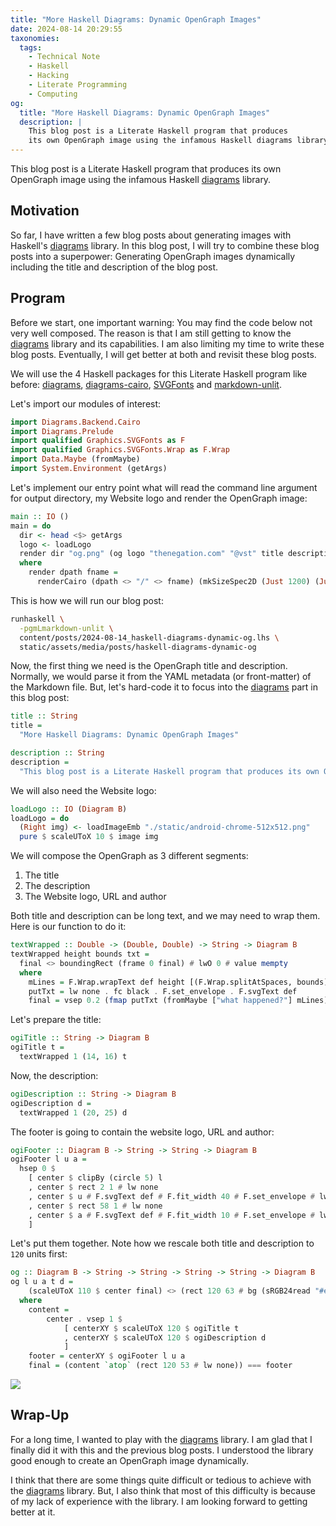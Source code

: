 ```yaml
---
title: "More Haskell Diagrams: Dynamic OpenGraph Images"
date: 2024-08-14 20:29:55
taxonomies:
  tags:
    - Technical Note
    - Haskell
    - Hacking
    - Literate Programming
    - Computing
og:
  title: "More Haskell Diagrams: Dynamic OpenGraph Images"
  description: |
    This blog post is a Literate Haskell program that produces
    its own OpenGraph image using the infamous Haskell diagrams library.
---
```


This blog post is a Literate Haskell program that produces its own OpenGraph
image using the infamous Haskell [diagrams] library.

<!-- more -->

## Motivation

So far, I have written a few blog posts about generating images with Haskell's
[diagrams] library. In this blog post, I will try to combine these blog posts
into a superpower: Generating OpenGraph images dynamically including the title
and description of the blog post.

## Program

Before we start, one important warning: You may find the code below not very
well composed. The reason is that I am still getting to know the [diagrams]
library and its capabilities. I am also limiting my time to write these blog
posts. Eventually, I will get better at both and revisit these blog posts.

We will use the 4 Haskell packages for this Literate Haskell program like
before: [diagrams], [diagrams-cairo], [SVGFonts] and [markdown-unlit].

Let's import our modules of interest:

```haskell
import Diagrams.Backend.Cairo
import Diagrams.Prelude
import qualified Graphics.SVGFonts as F
import qualified Graphics.SVGFonts.Wrap as F.Wrap
import Data.Maybe (fromMaybe)
import System.Environment (getArgs)
```

Let's implement our entry point what will read the command line argument for
output directory, my Website logo and render the OpenGraph image:

```haskell
main :: IO ()
main = do
  dir <- head <$> getArgs
  logo <- loadLogo
  render dir "og.png" (og logo "thenegation.com" "@vst" title description)
  where
    render dpath fname =
      renderCairo (dpath <> "/" <> fname) (mkSizeSpec2D (Just 1200) (Just 630))
```

This is how we will run our blog post:

```sh
runhaskell \
  -pgmLmarkdown-unlit \
  content/posts/2024-08-14_haskell-diagrams-dynamic-og.lhs \
  static/assets/media/posts/haskell-diagrams-dynamic-og
```

Now, the first thing we need is the OpenGraph title and description. Normally,
we would parse it from the YAML metadata (or front-matter) of the Markdown file.
But, let's hard-code it to focus into the [diagrams] part in this blog post:

```haskell
title :: String
title =
  "More Haskell Diagrams: Dynamic OpenGraph Images"

description :: String
description =
  "This blog post is a Literate Haskell program that produces its own OpenGraph image using the infamous Haskell diagrams library."
```

We will also need the Website logo:

```haskell
loadLogo :: IO (Diagram B)
loadLogo = do
  (Right img) <- loadImageEmb "./static/android-chrome-512x512.png"
  pure $ scaleUToX 10 $ image img
```

We will compose the OpenGraph as 3 different segments:

1. The title
2. The description
3. The Website logo, URL and author

Both title and description can be long text, and we may need to wrap them. Here
is our function to do it:

```haskell
textWrapped :: Double -> (Double, Double) -> String -> Diagram B
textWrapped height bounds txt =
  final <> boundingRect (frame 0 final) # lwO 0 # value mempty
  where
    mLines = F.Wrap.wrapText def height [(F.Wrap.splitAtSpaces, bounds)] txt
    putTxt = lw none . fc black . F.set_envelope . F.svgText def
    final = vsep 0.2 (fmap putTxt (fromMaybe ["what happened?"] mLines))
```

Let's prepare the title:

```haskell
ogiTitle :: String -> Diagram B
ogiTitle t =
  textWrapped 1 (14, 16) t
```

Now, the description:

```haskell
ogiDescription :: String -> Diagram B
ogiDescription d =
  textWrapped 1 (20, 25) d
```

The footer is going to contain the website logo, URL and author:

```haskell
ogiFooter :: Diagram B -> String -> String -> Diagram B
ogiFooter l u a =
  hsep 0 $
    [ center $ clipBy (circle 5) l
    , center $ rect 2 1 # lw none
    , center $ u # F.svgText def # F.fit_width 40 # F.set_envelope # lw none # fc black
    , center $ rect 58 1 # lw none
    , center $ a # F.svgText def # F.fit_width 10 # F.set_envelope # lw none # fc black
    ]
```

Let's put them together. Note how we rescale both title and description to `120`
units first:

```haskell
og :: Diagram B -> String -> String -> String -> String -> Diagram B
og l u a t d =
    (scaleUToX 110 $ center final) <> (rect 120 63 # bg (sRGB24read "#e4e4e7") # lw none)
  where
    content =
        center . vsep 1 $
            [ centerXY $ scaleUToX 120 $ ogiTitle t
            , centerXY $ scaleUToX 120 $ ogiDescription d
            ]
    footer = centerXY $ ogiFooter l u a
    final = (content `atop` (rect 120 53 # lw none)) === footer
```

![](/assets/media/posts/haskell-diagrams-dynamic-og/og.png)

## Wrap-Up

For a long time, I wanted to play with the [diagrams] library. I am glad that I
finally did it with this and the previous blog posts. I understood the library
good enough to create an OpenGraph image dynamically.

I think that there are some things quite difficult or tedious to achieve with
the [diagrams] library. But, I also think that most of this difficulty is
because of my lack of experience with the library. I am looking forward to
getting better at it.

<!-- REFERENCES -->

[diagrams]: https://diagrams.github.io
[cairo]: https://cairographics.org
[diagrams-cairo]: https://hackage.haskell.org/package/diagrams-cairo
[markdown-unlit]: https://hackage.haskell.org/package/markdown-unlit
[SVGFonts]: https://hackage.haskell.org/package/SVGFonts
[wrapText]:
  https://hackage.haskell.org/package/SVGFonts/docs/Graphics-SVGFonts-Wrap.html#v:wrapText
